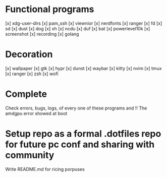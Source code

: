 # Functional programs
[x] xdg-user-dirs
[x] pam_ssh
[x] viewnior
[x] nerdfonts
[x] ranger
[x] fd
[x] sd
[x] dust
[x] dog
[x] xh
[x] ncdu
[x] duf
[x] bat
[x] powerlevel10k
[x] screenshot
[x] recording
[x] golang

# Decoration
[x] wallpaper
[x] gtk
[x] hypr
[x] dunst
[x] waybar
[x] kitty
[x] nvim
[x] tmux
[x] ranger
[x] zsh
[x] wofi

# Complete
Check errors, bugs, logs, of every one of these programs and
!! The amdgpu error showed at boot

# Setup repo as a formal .dotfiles repo for future pc conf and sharing with community
Write README.md for ricing porpuses
